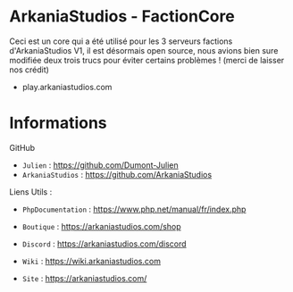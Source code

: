 # ArkaniaStudios - FactionCore

Ceci est un core qui a été utilisé pour les 3 serveurs factions d'ArkaniaStudios V1, il est désormais open source, nous avions bien sure modifiée deux trois trucs pour éviter certains problèmes ! (merci de laisser nos crédit)

- play.arkaniastudios.com

# Informations

GitHub
- ``Julien`` : https://github.com/Dumont-Julien
- ``ArkaniaStudios`` : https://github.com/ArkaniaStudios

Liens Utils :

- ``PhpDocumentation`` : https://www.php.net/manual/fr/index.php


- ``Boutique`` : https://arkaniastudios.com/shop
- ``Discord`` : https://arkaniastudios.com/discord
- ``Wiki`` : https://wiki.arkaniastudios.com
- ``Site`` : https://arkaniastudios.com/
